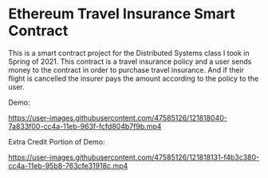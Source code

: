 # Ethereum Travel Insurance Smart Contract
This is a smart contract project for the Distributed Systems class I took in Spring of 2021. This contract is a travel insurance policy and a user sends money to the contract in order to purchase travel insurance. And if their flight is cancelled the insurer pays the amount according to the policy to the user.

Demo:

https://user-images.githubusercontent.com/47585126/121818040-7a833f00-cc4a-11eb-963f-fcfd804b7f9b.mp4

Extra Credit Portion of Demo:

https://user-images.githubusercontent.com/47585126/121818131-f4b3c380-cc4a-11eb-95b8-763cfe31918c.mp4


